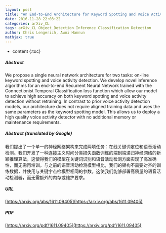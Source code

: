 ```yaml
---
layout: post
title: "An End-to-End Architecture for Keyword Spotting and Voice Activity Detection"
date: 2016-11-28 22:03:22
categories: arXiv_CL
tags: arXiv_CL Object_Detection Inference Classification Detection
author: Chris Lengerich, Awni Hannun
mathjax: true
---
```


* content
{:toc}

##### Abstract
We propose a single neural network architecture for two tasks: on-line keyword spotting and voice activity detection. We develop novel inference algorithms for an end-to-end Recurrent Neural Network trained with the Connectionist Temporal Classification loss function which allow our model to achieve high accuracy on both keyword spotting and voice activity detection without retraining. In contrast to prior voice activity detection models, our architecture does not require aligned training data and uses the same parameters as the keyword spotting model. This allows us to deploy a high quality voice activity detector with no additional memory or maintenance requirements.

##### Abstract (translated by Google)
我们提出了一个单一的神经网络架构来完成两项任务：在线关键词定位和语音活动检测。我们开发了一种连接主义时间分类损失函数训练的端到端递归神经网络的新颖推理算法，这使得我们的模型在关键词识别和语音活动检测方面实现了高准确性，而无需再培训。与之前的语音活动检测模型相比，我们的架构不需要对齐的训练数据，并使用与关键字点检模型相同的参数。这使我们能够部署高质量的语音活动检测器，而无需额外的内存或维护要求。

##### URL
[https://arxiv.org/abs/1611.09405](https://arxiv.org/abs/1611.09405)

##### PDF
[https://arxiv.org/pdf/1611.09405](https://arxiv.org/pdf/1611.09405)

